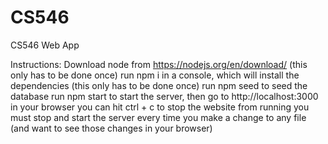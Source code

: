 # CS546
CS546 Web App

Instructions:
Download node from https://nodejs.org/en/download/ (this only has to be done once)
run npm i in a console, which will install the dependencies (this only has to be done once)
run npm seed to seed the database
run npm start to start the server, then go to http://localhost:3000 in your browser
you can hit ctrl + c to stop the website from running
you must stop and start the server every time you make a change to any file (and want to see those changes in your browser)